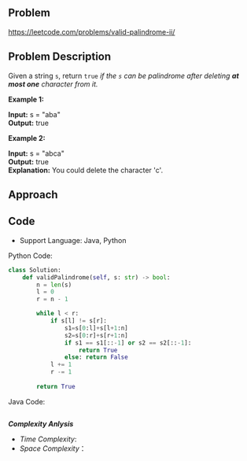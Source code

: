## Problem

https://leetcode.com/problems/valid-palindrome-ii/

## Problem Description

Given a string `s`, return `true` *if the `s` can be palindrome after deleting **at most one** character from it.*

 

**Example 1:**

**Input:** s = "aba"  <br>
**Output:** true  <br>

**Example 2:**

**Input:** s = "abca"  <br>
**Output:** true  <br>
**Explanation:** You could delete the character 'c'.



## Approach

## Code

- Support Language: Java, Python

Python Code:

```py
class Solution:
    def validPalindrome(self, s: str) -> bool:
        n = len(s)
        l = 0
        r = n - 1

        while l < r:
            if s[l] != s[r]:
                s1=s[0:l]+s[l+1:n]
                s2=s[0:r]+s[r+1:n]
                if s1 == s1[::-1] or s2 == s2[::-1]:
                    return True
                else: return False      
            l += 1
            r -= 1
        
        return True                
```

Java Code:

```

```

**_Complexity Anlysis_**

- _Time Complexity_: 
- _Space Complexity_：
